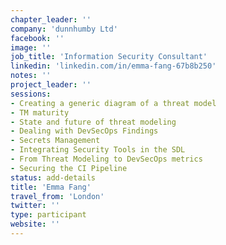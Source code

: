 ```yaml
---
chapter_leader: ''
company: 'dunnhumby Ltd'
facebook: ''
image: ''
job_title: 'Information Security Consultant'
linkedin: 'linkedin.com/in/emma-fang-67b8b250'
notes: ''
project_leader: ''
sessions:
- Creating a generic diagram of a threat model
- TM maturity
- State and future of threat modeling
- Dealing with DevSecOps Findings
- Secrets Management
- Integrating Security Tools in the SDL
- From Threat Modeling to DevSecOps metrics
- Securing the CI Pipeline
status: add-details
title: 'Emma Fang'
travel_from: 'London'
twitter: ''
type: participant
website: ''
---
```


<!-- put more details about participant here -->
